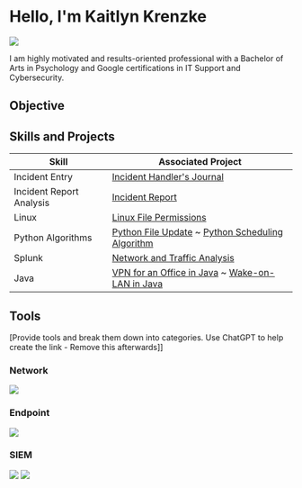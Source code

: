 # Hello, I'm Kaitlyn Krenzke 
<a href="https://www.linkedin.com/in/kaitlyn-krenzke/"><img src="https://img.shields.io/badge/-LinkedIn-0072b1?&style=for-the-badge&logo=linkedin&logoColor=white" /></a>




I am highly motivated and results-oriented professional with a Bachelor of Arts in Psychology and Google certifications in IT Support and Cybersecurity.

## Objective



## Skills and Projects

| Skill                                         | Associated Project         |
|-----------------------------------------------|----------------------------|
| Incident Entry                                | <a href="https://github.com/kaitlynkrenzke/kaitlynkrenzke/blob/main/IncidentEntry.md">Incident Handler's Journal</a>|
| Incident Report Analysis                      | <a href="https://github.com/kaitlynkrenzke/kaitlynkrenzke/blob/main/IncidentReport.md">Incident Report</a>|
| Linux                                         | <a href="https://github.com/kaitlynkrenzke/kaitlynkrenzke/blob/main/LinuxFilePerm.md">Linux File Permissions</a>|
| Python Algorithms                             | <a href="https://github.com/kaitlynkrenzke/kaitlynkrenzke/blob/main/PythonFileUpdate.md">Python File Update</a> ~ <a href="https://github.com/kaitlynkrenzke/kaitlynkrenzke/blob/main/SchedulingAlgorithm.md">Python Scheduling Algorithm</a>|
| Splunk                                        | <a href="https://github.com/kaitlynkrenzke/kaitlynkrenzke/blob/main/SplunkAnalysis.md">Network and Traffic Analysis</a>|
| Java                                          | <a href="https://github.com/kaitlynkrenzke/kaitlynkrenzke/blob/main/JavaVPN.md">VPN for an Office in Java</a> ~ <a href="https://github.com/kaitlynkrenzke/kaitlynkrenzke/blob/main/RemotePowerOn.md">Wake-on-LAN in Java</a>|

## Tools
[Provide tools and break them down into categories. Use ChatGPT to help create the link - Remove this afterwards]]

### Network
<div>
    <img src="https://img.shields.io/badge/-Wireshark-1679A7?&style=for-the-badge&logo=Wireshark&logoColor=white" />
</div>

### Endpoint
<div>
    <img src="https://img.shields.io/badge/-Microsoft_Defender_for_Endpoint-00A4EF?&style=for-the-badge&logo=Microsoft&logoColor=white" />
</div>

### SIEM
<div>
    <img src="https://img.shields.io/badge/-Microsoft_Sentinel-0078D4?&style=for-the-badge&logo=Microsoft&logoColor=white" />
    <img src="https://img.shields.io/badge/-Splunk-000000?&style=for-the-badge&logo=Splunk&logoColor=white" />
</div>


